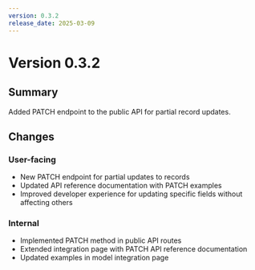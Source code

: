 ```yaml
---
version: 0.3.2
release_date: 2025-03-09
---
```


# Version 0.3.2

## Summary
Added PATCH endpoint to the public API for partial record updates.

## Changes

### User-facing
- New PATCH endpoint for partial updates to records
- Updated API reference documentation with PATCH examples
- Improved developer experience for updating specific fields without affecting others

### Internal
- Implemented PATCH method in public API routes
- Extended integration page with PATCH API reference documentation
- Updated examples in model integration page 